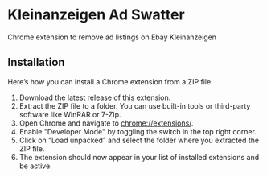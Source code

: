 # Kleinanzeigen Ad Swatter

Chrome extension to remove ad listings on Ebay Kleinanzeigen

## Installation

Here’s how you can install a Chrome extension from a ZIP file:

1. Download the [latest release](https://github.com/ryami333/kleinanzeigen-ad-swatter/releases/latest/download/kleinanzeigen-ad-swatter.zip) of this extension.
2. Extract the ZIP file to a folder. You can use built-in tools or third-party software like WinRAR or 7-Zip.
3. Open Chrome and navigate to [chrome://extensions/](chrome://extensions/).
4. Enable "Developer Mode" by toggling the switch in the top right corner.
5. Click on “Load unpacked” and select the folder where you extracted the ZIP file.
6. The extension should now appear in your list of installed extensions and be active.
